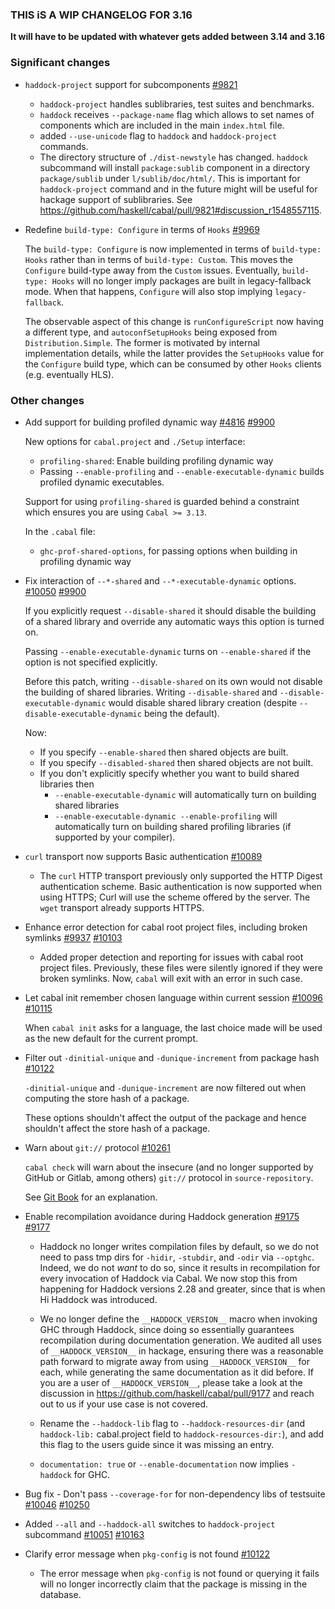 ### THIS iS A WIP CHANGELOG FOR 3.16

**It will have to be updated with whatever gets added between 3.14 and 3.16**


### Significant changes

- `haddock-project` support for subcomponents [#9821](https://github.com/haskell/cabal/pull/9821)

  - `haddock-project` handles sublibraries, test suites and benchmarks.
  - `haddock` receives `--package-name` flag which allows to set names of
    components which are included in the main `index.html` file.
  - added `--use-unicode` flag to `haddock` and `haddock-project` commands.
  - The directory structure of `./dist-newstyle` has changed.  `haddock`
    subcommand will install `package:sublib` component in a directory
    `package/sublib` under `l/sublib/doc/html/`.  This is important for
    `haddock-project` command and in the future might will be useful for hackage
    support of sublibraries.  See
    https://github.com/haskell/cabal/pull/9821#discussion_r1548557115.

- Redefine `build-type: Configure` in terms of `Hooks` [#9969](https://github.com/haskell/cabal/pull/9969)

  The `build-type: Configure` is now implemented in terms of `build-type: Hooks`
  rather than in terms of `build-type: Custom`. This moves the `Configure`
  build-type away from the `Custom` issues. Eventually, `build-type: Hooks` will
  no longer imply packages are built in legacy-fallback mode. When that
  happens, `Configure` will also stop implying `legacy-fallback`.

  The observable aspect of this change is `runConfigureScript` now having a
  different type, and `autoconfSetupHooks` being exposed from `Distribution.Simple`.
  The former is motivated by internal implementation details, while the latter
  provides the `SetupHooks` value for the `Configure` build type, which can be
  consumed by other `Hooks` clients (e.g. eventually HLS).

### Other changes

- Add support for building profiled dynamic way [#4816](https://github.com/haskell/cabal/issues/4816) [#9900](https://github.com/haskell/cabal/pull/9900)


  New options for `cabal.project` and `./Setup` interface:

  * `profiling-shared`: Enable building profiling dynamic way
  * Passing `--enable-profiling` and `--enable-executable-dynamic` builds
    profiled dynamic executables.

  Support for using `profiling-shared` is guarded behind a constraint
  which ensures you are using `Cabal >= 3.13`.

  In the `.cabal` file:

  * `ghc-prof-shared-options`, for passing options when building in
    profiling dynamic way

- Fix interaction of `--*-shared` and `--*-executable-dynamic` options. [#10050](https://github.com/haskell/cabal/issues/10050) [#9900](https://github.com/haskell/cabal/pull/9900)

  If you explicitly request `--disable-shared` it should disable the building of
  a shared library and override any automatic ways this option is turned on.

  Passing `--enable-executable-dynamic` turns on `--enable-shared` if the option is
  not specified explicitly.

  Before this patch, writing `--disable-shared` on its own would not disable the building of shared libraries. Writing `--disable-shared` and `--disable-executable-dynamic` would disable shared library
  creation (despite `--disable-executable-dynamic` being the default).

  Now:

  * If you specify `--enable-shared` then shared objects are built.
  * If you specify `--disabled-shared` then shared objects are not built.
  * If you don't explicitly specify whether you want to build shared libraries then
    * `--enable-executable-dynamic` will automatically turn on building shared libraries
    * `--enable-executable-dynamic --enable-profiling` will automatically turn on building
      shared profiling libraries (if supported by your compiler).

- `curl` transport now supports Basic authentication [#10089](https://github.com/haskell/cabal/pull/10089)

  - The `curl` HTTP transport previously only supported the HTTP Digest
    authentication scheme.  Basic authentication is now supported
    when using HTTPS; Curl will use the scheme offered by the server.
    The `wget` transport already supports HTTPS.

- Enhance error detection for cabal root project files, including broken symlinks [#9937](https://github.com/haskell/cabal/issues/9937) [#10103](https://github.com/haskell/cabal/pull/10103)

  - Added proper detection and reporting for issues with cabal root project files. Previously, these files were silently ignored if they were broken symlinks. Now, `cabal` will exit
  with an error in such case.

- Let cabal init remember chosen language within current session [#10096](https://github.com/haskell/cabal/issues/10096) [#10115](https://github.com/haskell/cabal/pull/10115)

  When `cabal init` asks for a language, the last choice made will be used as the new default for the current prompt.

- Filter out `-dinitial-unique` and `-dunique-increment` from package hash [#10122](https://github.com/haskell/cabal/pull/10122)

  `-dinitial-unique` and `-dunique-increment` are now filtered out when computing the
  store hash of a package.

  These options shouldn't affect the output of the package and hence
  shouldn't affect the store hash of a package.

- Warn about `git://` protocol [#10261](https://github.com/haskell/cabal/pull/10261)

  `cabal check` will warn about the insecure (and no longer supported by GitHub or Gitlab, among others) `git://` protocol in `source-repository`.

  See [Git Book](https://git-scm.com/book/en/v2/Git-on-the-Server-The-Protocols#_the_cons_4)
  for an explanation.

- Enable recompilation avoidance during Haddock generation [#9175](https://github.com/haskell/cabal/issues/9175) [#9177](https://github.com/haskell/cabal/pull/9177)

  * Haddock no longer writes compilation files by default, so we do not need to
    pass tmp dirs for `-hidir`, `-stubdir`, and `-odir` via `--optghc`. Indeed, we
    do not *want* to do so, since it results in recompilation for every invocation
    of Haddock via Cabal. We now stop this from happening for Haddock versions
    2.28 and greater, since that is when Hi Haddock was introduced.

  * We no longer define the `__HADDOCK_VERSION__` macro when invoking GHC through
    Haddock, since doing so essentially guarantees recompilation during
    documentation generation. We audited all uses of `__HADDOCK_VERSION__` in
    hackage, ensuring there was a reasonable path forward to migrate away from
    using `__HADDOCK_VERSION__` for each, while generating the same documentation
    as it did before.
    If you are a user of `__HADDOCK_VERSION__`, please take a look at the
    discussion in https://github.com/haskell/cabal/pull/9177 and reach out to us
    if your use case is not covered.

  * Rename the `--haddock-lib` flag to `--haddock-resources-dir` (and
    `haddock-lib:` cabal.project field to `haddock-resources-dir:`), and add this
    flag to the users guide since it was missing an entry.

  * `documentation: true` or `--enable-documentation` now implies `-haddock` for
    GHC.

- Bug fix - Don't pass `--coverage-for` for non-dependency libs of testsuite [#10046](https://github.com/haskell/cabal/issues/10046) [#10250](https://github.com/haskell/cabal/pull/10250)

- Added `--all` and `--haddock-all` switches to `haddock-project` subcommand [#10051](https://github.com/haskell/cabal/issues/10051) [#10163](https://github.com/haskell/cabal/pull/10163)

- Clarify error message when `pkg-config` is not found [#10122](https://github.com/haskell/cabal/pull/10122)

  - The error message when `pkg-config` is not found or querying it fails will no
  longer incorrectly claim that the package is missing in the database.
